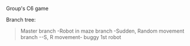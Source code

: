 Group's C6 game

Branch tree:

> Master branch
  -Robot in maze branch
  -Sudden, Random movement branch
    --S, R movement- buggy 1st robot
